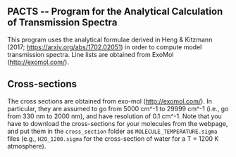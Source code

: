PACTS -- Program for the Analytical Calculation of Transmission Spectra
---

This program uses the analytical formulae derived in Heng & Kitzmann (2017; https://arxiv.org/abs/1702.02051) 
in order to compute model transmission spectra. Line lists are obtained from ExoMol (http://exomol.com/).

Cross-sections
--------------
The cross sections are obtained from exo-mol (http://exomol.com/). In particular, they are assumed to go 
from 5000 cm^-1 to 29999 cm^-1 (i.e., go from 330 nm to 2000 nm), and have resolution of 0.1 cm^-1. Note 
that you have to download the cross-sections for your molecules from the webpage, and put them in the 
`cross_section` folder as `MOLECULE_TEMPERATURE.sigma` files (e.g., `H2O_1200.sigma` for the 
cross-section of water for a T = 1200 K atmosphere).

